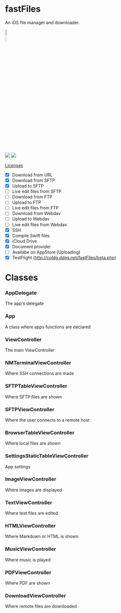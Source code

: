 # fastFiles
An iOS file manager and downloader.

<img width="10%" src="http://coldg.ddns.net/fastFiles/fastFiles.png"><br/>

![](https://img.shields.io/badge/Language-Swift%203-orange.svg)
![](https://img.shields.io/badge/OS-iOS%2010.2+-blue.svg)

[Licenses](https://github.com/ColdGrub1384/fastFiles/tree/master/fastFiles/Licenses)

- [x] Download from URL
- [x] Download from SFTP
- [x] Upload to SFTP
- [ ] Live edit files from SFTP
- [ ] Download from FTP
- [ ] Upload to FTP
- [ ] Live edit files from FTP
- [ ] Download from Webdav
- [ ] Upload to Webdav
- [ ] Live edit files from Webdav
- [x] SSH
- [x] Compile Swift files
- [x] iCloud Drive
- [x] Document provider
- [ ] Availabe on AppStore (Uploading)
- [x] TestFlight (http://coldg.ddns.net/fastFiles/beta.php) 

# Classes

### AppDelegate
The app's delegate

### App
A class where apps functions are declared

### ViewController
The main ViewController

### NMTerminalViewController
Where SSH connections are made

### SFTPTableViewController
Where SFTP files are shown

### SFTPViewController
Where the user connects to a remote host

### BrowserTableViewController
Where local files are shown

### SettingsStaticTableViewController
App settings

### ImageViewController
Where images are displayed

### TextViewController
Where text files are edited

### HTMLViewController
Where Markdown or HTML is shown

### MusicViewController
Where music is played

### PDFViewController
Where PDF are shown

### DownloadViewController
Where remote files are downloaded
